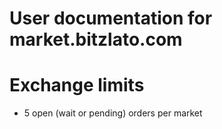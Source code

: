 # User documentation for market.bitzlato.com

# Exchange limits

*  5 open (wait or pending) orders per market

